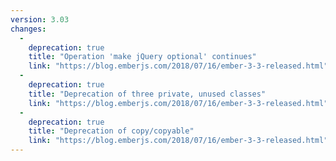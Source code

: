```yaml
---
version: 3.03
changes:
  -
    deprecation: true
    title: "Operation 'make jQuery optional' continues"
    link: "https://blog.emberjs.com/2018/07/16/ember-3-3-released.html"
  -
    deprecation: true
    title: "Deprecation of three private, unused classes"
    link: "https://blog.emberjs.com/2018/07/16/ember-3-3-released.html"
  -
    deprecation: true
    title: "Deprecation of copy/copyable"
    link: "https://blog.emberjs.com/2018/07/16/ember-3-3-released.html"
---
```

